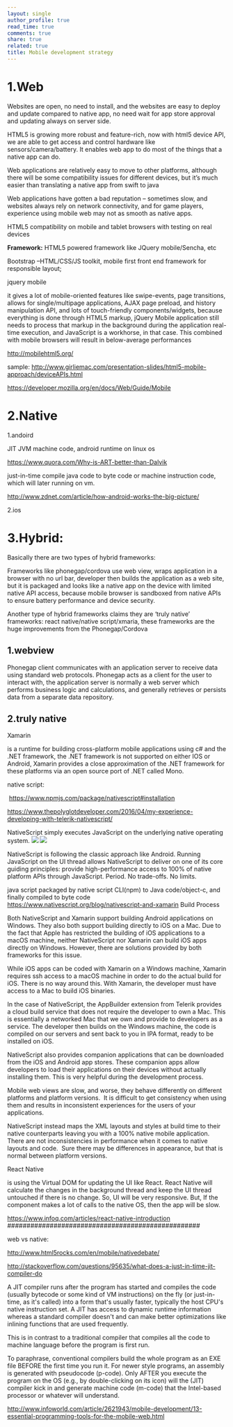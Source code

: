 ```yaml
---
layout: single
author_profile: true
read_time: true
comments: true
share: true
related: true
title: Mobile development strategy
---
```


# 1.Web
Websites are open, no need to install, and the websites are easy to deploy and update compared to native app, no need wait for app store approval and updating always on server side.

HTML5 is growing more robust and feature-rich, now with html5 device API, we are able to get access and control hardware like sensors/camera/battery. It enables web app to do most of the things that a native app can do.

Web applications are relatively easy to move to other platforms, although there will be some compatibility issues for different devices, but it’s much easier than translating a native app from swift to java

Web applications have gotten a bad reputation – sometimes slow, and websites always rely on network connectivity, and for game players, experience using mobile web may not as smooth as native apps.

HTML5 compatibility on mobile and tablet browsers with testing on real devices

**Framework:**
HTML5 powered framework like JQuery mobile/Sencha, etc

Bootstrap –HTML/CSS/JS toolkit, mobile first front end framework for responsible layout;

jquery mobile

it gives a lot of mobile-oriented features like swipe-events, page transitions, allows for single/multipage applications, AJAX page preload, and history manipulation API, and lots of touch-friendly components/widgets, because everything is done through HTML5 markup, jQuery Mobile application still needs to process that markup in the background during the application real-time execution, and JavaScript is a workhorse, in that case. This combined with mobile browsers will result in below-average performances

http://mobilehtml5.org/

sample: http://www.girliemac.com/presentation-slides/html5-mobile-approach/deviceAPIs.html

https://developer.mozilla.org/en/docs/Web/Guide/Mobile


# 2.Native
1.andoird

JIT JVM machine code, android runtime on linux os

https://www.quora.com/Why-is-ART-better-than-Dalvik

just-in-time compile java code to byte code or machine instruction code, which will later running on vm.

http://www.zdnet.com/article/how-android-works-the-big-picture/

2.ios
# 3.Hybrid:
Basically there are two types of hybrid frameworks:

Frameworks like phonegap/cordova use web view, wraps application in a browser with no url bar, developer then builds the application as a web site, but it is packaged and looks like a native app on the device with limited native API access, because mobile browser is sandboxed from native APIs to ensure battery performance and device security.

Another type of hybrid frameworks claims they are ‘truly native’ frameworks: react native/native script/xmaria, these frameworks are the huge improvements from the Phonegap/Cordova

## 1.webview
Phonegap client communicates with an application server to receive data using standard web protocols. Phonegap acts as a client for the user to interact with, the application server is normally a web server which performs business logic and calculations, and generally retrieves or persists data from a separate data repository.
## 2.truly native
Xamarin

is a runtime for building cross-platform mobile applications using c# and the .NET framework, the .NET framework is not supported on either IOS or Android, Xamarin provides a close approximation of the .NET framework for these platforms via an open source port of .NET called Mono.

native script:

 https://www.npmjs.com/package/nativescript#installation

https://www.thepolyglotdeveloper.com/2016/04/my-experience-developing-with-telerik-nativescript/


NativeScript simply executes JavaScript on the underlying native operating system.
![](/content/images/post/20190101/mobiledev1.png)
![](/content/images/post/20190101/mobiledev2.png)

NativeScript is following the classic approach like Android. Running JavaScript on the UI thread allows NativeScript to deliver on one of its core guiding principles: provide high-performance access to 100% of native platform APIs through JavaScript. Period. No trade-offs. No limits.

java script packaged by native script CLI(npm) to Java code/object-c, and finally compiled to byte code
https://www.nativescript.org/blog/nativescript-and-xamarin
Build Process

Both NativeScript and Xamarin support building Android applications on Windows. They also both support building directly to iOS on a Mac. Due to the fact that Apple has restricted the building of iOS applications to a macOS machine, neither NativeScript nor Xamarin can build iOS apps directly on Windows. However, there are solutions provided by both frameworks for this issue.

While iOS apps can be coded with Xamarin on a Windows machine, Xamarin requires ssh access to a macOS machine in order to do the actual build for iOS. There is no way around this. With Xamarin, the developer must have access to a Mac to build iOS binaries.

In the case of NativeScript, the AppBuilder extension from Telerik provides a cloud build service that does not require the developer to own a Mac. This is essentially a networked Mac that we own and provide to developers as a service. The developer then builds on the Windows machine, the code is compiled on our servers and sent back to you in IPA format, ready to be installed on iOS.

NativeScript also provides companion applications that can be downloaded from the iOS and Android app stores. These companion apps allow developers to load their applications on their devices without actually installing them. This is very helpful during the development process.

Mobile web views are slow, and worse, they behave differently on different platforms and platform versions.  It is difficult to get consistency when using them and results in inconsistent experiences for the users of your applications.

NativeScript instead maps the XML layouts and styles at build time to their native counterparts leaving you with a 100% native mobile application.  There are not inconsistencies in performance when it comes to native layouts and code.  Sure there may be differences in appearance, but that is normal between platform versions.

React Native

is using the Virtual DOM for updating the UI like React. React Native will calculate the changes in the background thread and keep the UI thread untouched if there is no change. So, UI will be very responsive. But, If the component makes a lot of calls to the native OS, then the app will be slow.

https://www.infoq.com/articles/react-native-introduction
##################################################

web vs native:

http://www.html5rocks.com/en/mobile/nativedebate/


http://stackoverflow.com/questions/95635/what-does-a-just-in-time-jit-compiler-do

A JIT compiler runs after the program has started and compiles the code (usually bytecode or some kind of VM instructions) on the fly (or just-in-time, as it's called) into a form that's usually faster, typically the host CPU's native instruction set. A JIT has access to dynamic runtime information whereas a standard compiler doesn't and can make better optimizations like inlining functions that are used frequently.

This is in contrast to a traditional compiler that compiles all the code to machine language before the program is first run.

To paraphrase, conventional compilers build the whole program as an EXE file BEFORE the first time you run it. For newer style programs, an assembly is generated with pseudocode (p-code). Only AFTER you execute the program on the OS (e.g., by double-clicking on its icon) will the (JIT) compiler kick in and generate machine code (m-code) that the Intel-based processor or whatever will understand.


http://www.infoworld.com/article/2621943/mobile-development/13-essential-programming-tools-for-the-mobile-web.html